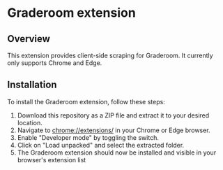 # Graderoom extension
## Overview
This extension provides client-side scraping for Graderoom. It currently only supports Chrome and Edge.
## Installation
To install the Graderoom extension, follow these steps:
1. Download this repository as a ZIP file and extract it to your desired location.
2. Navigate to <a href="chrome://extensions/">chrome://extensions/</a> in your Chrome or Edge browser.
3. Enable "Developer mode" by toggling the switch.
4. Click on "Load unpacked" and select the extracted folder.
5. The Graderoom extension should now be installed and visible in your browser's extension list
